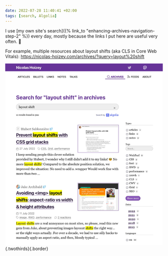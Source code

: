 ```yaml
---
date: 2022-07-28 11:40:41 +02:00
tags: [search, Algolia]
---
```


I use [my own site's search]({% link_to "enhancing-archives-navigation-step-2" %}) every day, mostly because the links I put here are useful very often. 🤩

For example, multiple resources about layout shifts (aka CLS in Core Web Vitals):
https://nicolas-hoizey.com/archives/?query=layout%20shift

![Searching for content about layout shift](nicolas-hoizey-com-archives-search-algolia-layout-shift.jpg){.twothirds}{.border}
